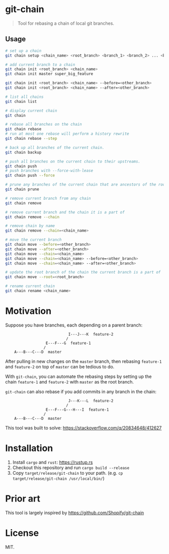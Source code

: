 # git-chain

> Tool for rebasing a chain of local git branches.

## Usage

```sh
# set up a chain
git chain setup <chain_name> <root_branch> <branch_1> <branch_2> ... <branch_N>

# add current branch to a chain
git chain init <root_branch> <chain_name>
git chain init master super_big_feature

git chain init <root_branch> <chain_name> --before=<other_branch>
git chain init <root_branch> <chain_name> --after=<other_branch>

# list all chains
git chain list

# display current chain
git chain

# rebase all branches on the chain
git chain rebase
# run at most one rebase will perform a history rewrite
git chain rebase --step

# back up all branches of the current chain.
git chain backup

# push all branches on the current chain to their upstreams.
git chain push
# push branches with --force-with-lease
git chain push --force

# prune any branches of the current chain that are ancestors of the root branch.
git chain prune

# remove current branch from any chain
git chain remove

# remove current branch and the chain it is a part of
git chain remove --chain

# remove chain by name
git chain remove --chain=<chain_name>

# move the current branch
git chain move --before=<other_branch>
git chain move --after=<other_branch>
git chain move --chain=<chain_name>
git chain move --chain=<chain_name> --before=<other_branch>
git chain move --chain=<chain_name> --after=<other_branch>

# update the root branch of the chain the current branch is a part of
git chain move --root=<root_branch>

# rename current chain
git chain rename <chain_name>
```

# Motivation

Suppose you have branches, each depending on a parent branch:

```
                            I---J---K  feature-2
                           /
                  E---F---G  feature-1
                 /
    A---B---C---D  master
```

After pulling in new changes on the `master` branch, then rebasing `feature-1` and `feature-2` on top of `master` can be tedious to do.

With `git-chain`, you can automate the rebasing steps by setting up the chain `feature-1` and `feature-2` with `master` as the root branch.

`git-chain` can also rebase if you add commits in any branch in the chain:

```
                            J---K---L  feature-2
                           /
                  E---F---G---H---I  feature-1
                 /
    A---B---C---D  master
```

This tool was built to solve: https://stackoverflow.com/q/20834648/412627

# Installation

1. Install `cargo` and `rust`: https://rustup.rs
2. Checkout this repository and run `cargo build --release`
3. Copy `target/release/git-chain` to your path. (e.g. `cp target/release/git-chain /usr/local/bin/`)

# Prior art

This tool is largely inspired by https://github.com/Shopify/git-chain

# License

MIT.
